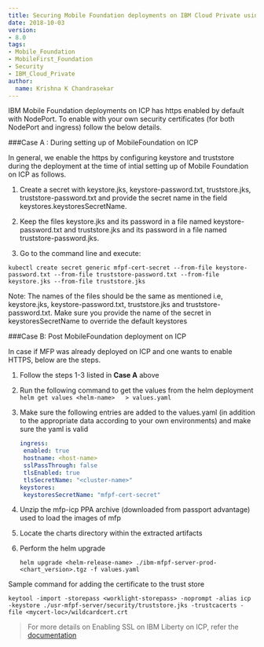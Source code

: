 ```yaml
---
title: Securing Mobile Foundation deployments on IBM Cloud Private using your own security certificates
date: 2018-10-03
version:
- 8.0
tags:
- Mobile_Foundation
- MobileFirst_Foundation
- Security
- IBM_Cloud_Private
author:
  name: Krishna K Chandrasekar
---
```

IBM Mobile Foundation deployments on ICP has https enabled by default with NodePort. To enable with your own security certificates (for both NodePort and ingress) follow the below details.
 
###Case A : During setting up of MobileFoundation on ICP

In general, we enable the https by configuring keystore and truststore during the deployment at the time of intial setting up of Mobile Foundation on ICP as follows.

1. Create a secret with keystore.jks, keystore-password.txt, truststore.jks, truststore-password.txt and provide the secret name in the field keystores.keystoresSecretName.

2. Keep the files keystore.jks and its password in a file named keystore-password.txt and truststore.jks and its password in a file named truststore-password.jks.

3. Go to the command line and execute:

```
kubectl create secret generic mfpf-cert-secret --from-file keystore-password.txt --from-file truststore-password.txt --from-file keystore.jks --from-file truststore.jks
```
 Note: The names of the files should be the same as mentioned 
    i.e, keystore.jks, keystore-password.txt, truststore.jks and truststore-password.txt. Make sure you provide the name of the secret in keystoresSecretName to override the default keystores


###Case B: Post MobileFoundation deployment on ICP

In case if MFP was already deployed on ICP and one wants to enable HTTPS, below are the steps.

1. Follow the steps 1-3 listed in **Case A** above
2. Run the following command to get the values from the helm deployment
        ```helm get values <helm-name>   > values.yaml```
3. Make sure the following entries are added to the values.yaml (in addition to the appropriate data according to your own environments) and make sure the yaml is valid

	```yaml
	ingress:
	 enabled: true
	 hostname: <host-name>
	 sslPassThrough: false
	 tlsEnabled: true
	 tlsSecretName: "<cluster-name>"
	keystores:
	 keystoresSecretName: "mfpf-cert-secret"
	```

4. Unzip the mfp-icp PPA archive (downloaded from passport advantage) used to load the images of mfp 
5. Locate the charts directory within the extracted artifacts
6. Perform the helm upgrade
     
     ```helm upgrade <helm-release-name> ./ibm-mfpf-server-prod-<chart_version>.tgz -f values.yaml```

Sample command for adding the certificate to the trust store 

 ```keytool -import -storepass <worklight-storepass> -noprompt -alias icp -keystore ./usr-mfpf-server/security/truststore.jks -trustcacerts -file <mycert-loc>/wildcardcert.crt```


> For more details on Enabling SSL on IBM Liberty on ICP, refer the [documentation](https://www.ibm.com/support/knowledgecenter/en/was_beta_liberty/com.ibm.websphere.wlp.nd.multiplatform.doc/ae/twlp_icp_ssl_helm.html)